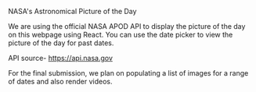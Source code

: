 NASA's Astronomical Picture of the Day

We are using the official NASA APOD API to display the picture of the day on this webpage using React. You can use the date picker to view the picture of the day for past dates.

API source- https://api.nasa.gov

For the final submission, we plan on populating a list of images for a range of dates and also render videos.
